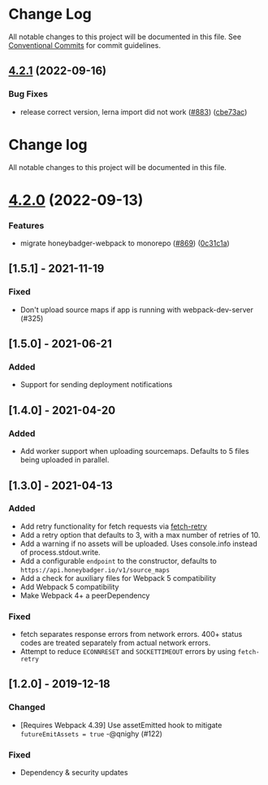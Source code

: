 # Change Log

All notable changes to this project will be documented in this file.
See [Conventional Commits](https://conventionalcommits.org) for commit guidelines.

## [4.2.1](https://github.com/honeybadger-io/honeybadger-webpack/compare/v4.2.0...v4.2.1) (2022-09-16)


### Bug Fixes

* release correct version, lerna import did not work ([#883](https://github.com/honeybadger-io/honeybadger-webpack/issues/883)) ([cbe73ac](https://github.com/honeybadger-io/honeybadger-webpack/commit/cbe73ac7c715c626c07f56f667b2c9c447c9dcb4))





# Change log
All notable changes to this project will be documented in this file.

# [4.2.0](https://github.com/honeybadger-io/honeybadger-webpack/compare/v4.1.3...v4.2.0) (2022-09-13)


### Features

* migrate honeybadger-webpack to monorepo ([#869](https://github.com/honeybadger-io/honeybadger-webpack/issues/869)) ([0c31c1a](https://github.com/honeybadger-io/honeybadger-webpack/commit/0c31c1ad2905f275574263f3b34cb9c33cab6e10))



## [1.5.1] - 2021-11-19
### Fixed
- Don't upload source maps if app is running with webpack-dev-server (#325)

## [1.5.0] - 2021-06-21
### Added
- Support for sending deployment notifications

## [1.4.0] - 2021-04-20
### Added
- Add worker support when uploading sourcemaps. Defaults to 5 files
  being uploaded in parallel.

## [1.3.0] - 2021-04-13
### Added
- Add retry functionality for fetch requests via
  [fetch-retry](https://github.com/vercel/fetch-retry)
- Add a retry option that defaults to 3, with a max number of retries
  of 10.
- Add a warning if no assets will be uploaded. Uses console.info instead
  of process.stdout.write.
- Add a configurable `endpoint` to the constructor, defaults to
  `https://api.honeybadger.io/v1/source_maps`
- Add a check for auxiliary files for Webpack 5 compatibility
- Add Webpack 5 compatibility
- Make Webpack 4+ a peerDependency

### Fixed
- fetch separates response errors from network errors.
  400+ status codes are treated separately from actual network errors.
- Attempt to reduce `ECONNRESET` and `SOCKETTIMEOUT` errors by
  using `fetch-retry`

## [1.2.0] - 2019-12-18
### Changed
- [Requires Webpack 4.39] Use assetEmitted hook to mitigate `futureEmitAssets = true` -@qnighy (#122)

### Fixed
- Dependency & security updates
